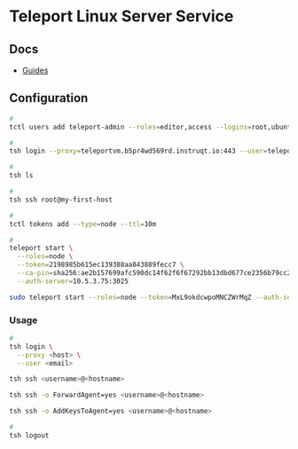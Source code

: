 # Teleport Linux Server Service

## Docs

- [Guides](https://github.com/gravitational/teleport/tree/master/docs/pages/server-access/guides)

## Configuration

```sh
#
tctl users add teleport-admin --roles=editor,access --logins=root,ubuntu,ec2-user

#
tsh login --proxy=teleportvm.b5pr4wd569rd.instruqt.io:443 --user=teleport-admin

#
tsh ls

#
tsh ssh root@my-first-host

#
tctl tokens add --type=node --ttl=10m

#
teleport start \
  --roles=node \
  --token=2198985b615ec139388aa843889fecc7 \
  --ca-pin=sha256:ae2b157699afc590dc14f62f6f67292bb13dbd677ce2356b79cc21537fe786b1 \
  --auth-server=10.5.3.75:3025

sudo teleport start --roles=node --token=MxL9okdcwpoMNCZWrMqZ --auth-server=teleportvm.b5pr4wd569rd.instruqt.io:443
```

### Usage

```sh
#
tsh login \
  --proxy <host> \
  --user <email>

tsh ssh <username>@<hostname>

tsh ssh -o ForwardAgent=yes <username>@<hostname>

tsh ssh -o AddKeysToAgent=yes <username>@<hostname>

#
tsh logout
```

<!-- ### Tips

####

```sh
ln -s /path/to/tsh /path/to/ssh

ssh <username>@<hostname>
``` -->
